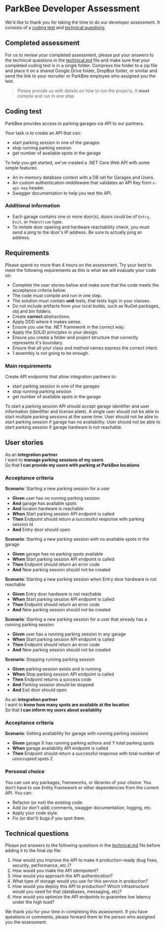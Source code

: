 # ParkBee Developer Assessment

We'd like to thank you for taking the time to do our developer assessment. It consists of a [coding test](#coding-test) and [technical questions](#technical-questions).

## Completed assessment

For us to review your completed assessment, please put your answers to the technical questions in the [technical.md](technical.md) file and make sure that your completed coding test is in a single folder. Compress the folder to a zip file and place it on a shared Google Drive folder, DropBox folder, or similar and send the link to your recruiter or ParkBee employee who assigned you the test.

> Please provide us with details on how to run the projects. It **must** compile and run in one step.

## Coding test

ParkBee provides access to parking garages via API to our partners.

Your task is to create an API that can:

- start parking session in one of the garages
- stop running parking session
- get number of available spots in the garage

To help you get started, we've created a .NET Core Web API with some simple features:

- An in-memory database context with a DB set for Garages and Users.
- An custom authentication middleware that validates an API Key from `x-api-key` header.
- Swagger documentation to help you test the API.

### Additional information

- Each garage contains one or more door(s), doors could be of `Entry`, `Exit`, or `Pedestrian` type.
- To imitate door opening and hardware reachability check, you must send a ping to the door's IP address. Be sure to actually ping an address.

## Requirements

Please spend no more than 4 hours on the assessment. Try your best to meet the following requirements as this is what we will evaluate your code on:

- Complete the user stories below and make sure that the code meets the acceptance criteria below.
- The code must compile and run in one step.
- The solution must contain **unit** tests, that tests logic in your classes. 
- Do not include artifacts from your local builds, such as NuGet packages, obj and bin folders.
- Create **correct** abstractions.
- Apply DDD where it makes sense.
- Ensure you use the .NET framework in the correct way.
- Apply the SOLID principles in your design.
- Ensure you create a folder and project structure that correctly represents it's boundary.
- Ensure that all your class and method names express the correct intent. 
- 1 assembly is not going to be enough.

### Main requirements

Create API endpoints that allow integration partners to:

- start parking session in one of the garages
- stop running parking session
- get number of available spots in the garage

To start a parking session API should accept garage identifier and user information (identifier and license plate).
A single user should not be able to start multiple parking sessions at the same time.
User should not be able to start parking session if garage has no availability.
User should not be able to start parking session if garage hardware is not reachable.

## User stories

As an **integration partner**  
I want to **manage parking sessions of my users**  
So that **I can provide my users with parking at ParkBee locations**

### Acceptance criteria

**Scenario**: Starting a new parking session for a user

- **Given** user has no running parking session
- **And** garage has available spots
- **And** locaion hardware is reachable
- **When** Start parking session API endpoint is called
- **Then** Endpoint should return a successful response with parking session id
- **And** Entry door should open

**Scenario**: Starting a new parking session with no available spots in the garage

- **Given** garage has no parking spots available
- **When** Start parking session API endpoint is called
- **Then** Endpoint should return an error code
- **And** New parking session should not be created

**Scenario**: Starting a new parking session when Entry door hardware is not reachable

- **Given** Entry door hardware is not reachable
- **When** Start parking session API endpoint is called
- **Then** Endpoint should return an error code
- **And** New parking session should not be created

**Scenario**: Starting a new parking session for a user that already has a running parking session

- **Given** user has a running parking session in any garage
- **When** Start parking session API endpoint is called
- **Then** Endpoint should return an error code
- **And** New parking session should not be created

**Scenario**: Stopping running parking session

- **Given** parking session exists and is running
- **When** Stop parking session API endpoint is called
- **Then** Endpoint returns a success code
- **And** Parking session should be stopped
- **And** Exit door should open

As an **integration partner**  
I want to **know how many spots are available at the location**  
So that **I can inform my users about availablity**

### Acceptance criteria

**Scenario**: Getting availability for garage with running parking sessions

- **Given** garage X has running parking actions and Y total parking spots
- **When** garage availability API endpoint is called
- **Then** Endpoint should return a successful response with total number of unoccupied spots Z

### Personal choice

You can use any packages, frameworks, or libraries of your choice. You don't have to use Entity Framework or other dependencies from the current API.
You can:

- Refactor (or not) the existing code.
- Add (or don't add) comments, swagger documentation, logging, etc.
- Apply your code style.
- Fix (or don't) bugs if you spot them.

## Technical questions

Please put answers to the following questions in the [technical.md](technical.md) file before adding it to the final zip file:

1. How would you improve the API to make it production-ready (bug fixes, security, performance, etc.)?
2. How would you make the API idempotent?
3. How would you approach the API authentication?
4. What type of storage would you use for this service in production?
5. How would you deploy this API to production? Which infrastructure would you need for that (databases, messaging, etc)?
6. How would you optimize the API endpoints to guarantee low latency under the high load?

We thank you for your time in completing this assessment. If you have questions or comments, please forward them to the person who assigned you the assessment.
